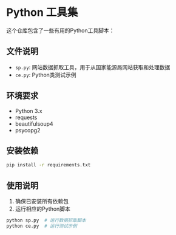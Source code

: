 # Python 工具集

这个仓库包含了一些有用的Python工具脚本：

## 文件说明

- `sp.py`: 网站数据抓取工具，用于从国家能源局网站获取和处理数据
- `ce.py`: Python类测试示例

## 环境要求

- Python 3.x
- requests
- beautifulsoup4
- psycopg2

## 安装依赖

```bash
pip install -r requirements.txt
```

## 使用说明

1. 确保已安装所有依赖包
2. 运行相应的Python脚本

```bash
python sp.py  # 运行数据抓取脚本
python ce.py  # 运行测试示例
```